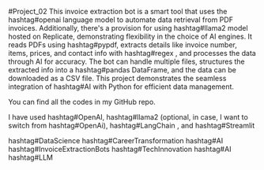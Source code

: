#Project_02
This invoice extraction bot is a smart tool that uses the hashtag#openai language model to automate data retrieval from PDF invoices. Additionally, there's a provision for using hashtag#llama2 model hosted on Replicate, demonstrating flexibility in the choice of AI engines. It reads PDFs using hashtag#pypdf, extracts details like invoice number, items, prices, and contact info with hashtag#regex , and processes the data through AI for accuracy. The bot can handle multiple files, structures the extracted info into a hashtag#pandas DataFrame, and the data can be downloaded as a CSV file. This project demonstrates the seamless integration of hashtag#AI with Python for efficient data management. 

You can find all the codes in my GitHub repo. 

I have used hashtag#OpenAI, hashtag#llama2 (optional, in case, I want to switch from hashtag#OpenAi), hashtag#LangChain , and hashtag#Streamlit

hashtag#DataScience hashtag#CareerTransformation hashtag#AI hashtag#InvoiceExtractionBots hashtag#TechInnovation hashtag#AI hashtag#LLM

